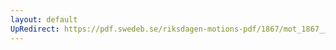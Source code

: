 ```yaml
---
layout: default
UpRedirect: https://pdf.swedeb.se/riksdagen-motions-pdf/1867/mot_1867__ak__00037.pdf
---
```


